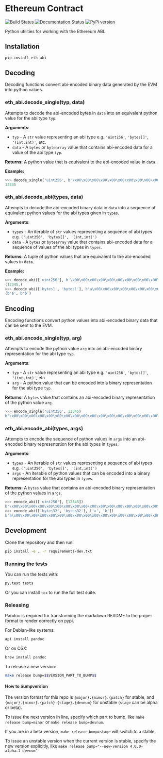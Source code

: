 # Ethereum Contract

[![Build Status](https://circleci.com/gh/ethereum/eth-abi.svg?style=shield)](https://circleci.com/gh/ethereum/eth-abi)
[![Documentation Status](https://readthedocs.org/projects/eth-abi/badge/?version=latest)](https://readthedocs.org/projects/eth-abi/?badge=latest)
[![PyPi version](https://img.shields.io/pypi/v/eth-abi.svg)](https://pypi.python.org/pypi/eth-abi)

Python utilities for working with the Ethereum ABI.

## Installation

```sh
pip install eth-abi
```

## Decoding

Decoding functions convert abi-encoded binary data generated by the EVM into
python values.

### eth\_abi.decode\_single(typ, data)

Attempts to decode the abi-encoded bytes in `data` into an equivalent python
value for the abi type `typ`.

**Arguments:**

* `typ` - A `str` value representing an abi type e.g. `'uint256'`, `'bytes[]'`,
  `'(int,int)'`, etc.
* `data` - A `bytes` or `bytearray` value that contains abi-encoded data for a
  value of the abi type `typ`.

**Returns:** A python value that is equivalent to the abi-encoded value in
`data`.

**Example:**
```python
>>> decode_single('uint256', b'\x00\x00\x00\x00\x00\x00\x00\x00\x00\x00\x00\x00\x00\x00\x00\x00\x00\x00\x00\x00\x00\x00\x00\x00\x00\x00\x00\x00\x00\x0009')
12345
```

### eth\_abi.decode\_abi(types, data)

Attempts to decode the abi-encoded binary data in `data` into a sequence of
equivalent python values for the abi types given in `types`.

**Arguments:**

* `types` - An iterable of `str` values representing a sequence of abi types
  e.g.  `('uint256', 'bytes[]', '(int,int)')`
* `data` - A `bytes` or `bytearray` value that contains abi-encoded data for a
  sequence of values of the abi types in `types`.

**Returns:** A tuple of python values that are equivalent to the abi-encoded
values in `data`.

**Example:**
```python
>>> decode_abi(['uint256'], b'\x00\x00\x00\x00\x00\x00\x00\x00\x00\x00\x00\x00\x00\x00\x00\x00\x00\x00\x00\x00\x00\x00\x00\x00\x00\x00\x00\x00\x00\x0009')
(12345,)
>>> decode_abi(['bytes1', 'bytes1'], b'a\x00\x00\x00\x00\x00\x00\x00\x00\x00\x00\x00\x00\x00\x00\x00\x00\x00\x00\x00\x00\x00\x00\x00\x00\x00\x00\x00\x00\x00\x00\x00b\x00\x00\x00\x00\x00\x00\x00\x00\x00\x00\x00\x00\x00\x00\x00\x00\x00\x00\x00\x00\x00\x00\x00\x00\x00\x00\x00\x00\x00\x00\x00')
(b'a', b'b')
```

## Encoding

Encoding functions convert python values into abi-encoded binary data that can
be sent to the EVM.

### eth\_abi.encode\_single(typ, arg)

Attempts to encode the python value `arg` into an abi-encoded binary
representation for the abi type `typ`.

**Arguments:**

* `typ` - A `str` value representing an abi type e.g. `'uint256'`, `'bytes[]'`,
  `'(int,int)'`, etc.
* `arg` - A python value that can be encoded into a binary representation for
  the abi type `typ`.

**Returns:** A `bytes` value that contains an abi-encoded binary representation
of the python value `arg`.

```python
>>> encode_single('uint256', 12345)
b'\x00\x00\x00\x00\x00\x00\x00\x00\x00\x00\x00\x00\x00\x00\x00\x00\x00\x00\x00\x00\x00\x00\x00\x00\x00\x00\x00\x00\x00\x0009'
```

### eth\_abi.encode\_abi(types, args)

Attempts to encode the sequence of python values in `args` into an abi-encoded
binary representation for the abi types in `types`.

**Arguments:**

* `types` - An iterable of `str` values representing a sequence of abi types
  e.g.  `('uint256', 'bytes[]', '(int,int)')`
* `args` - An iterable of python values that can be encoded into a binary
  representation for the abi types in `types`.

**Returns:** A `bytes` value that contains an abi-encoded binary representation
of the python values in `args`.

```python
>>> encode_abi(['uint256'], [12345])
b'\x00\x00\x00\x00\x00\x00\x00\x00\x00\x00\x00\x00\x00\x00\x00\x00\x00\x00\x00\x00\x00\x00\x00\x00\x00\x00\x00\x00\x00\x0009'
>>> encode_abi(['bytes32', 'bytes32'], ['a', 'b'])
b'a\x00\x00\x00\x00\x00\x00\x00\x00\x00\x00\x00\x00\x00\x00\x00\x00\x00\x00\x00\x00\x00\x00\x00\x00\x00\x00\x00\x00\x00\x00\x00b\x00\x00\x00\x00\x00\x00\x00\x00\x00\x00\x00\x00\x00\x00\x00\x00\x00\x00\x00\x00\x00\x00\x00\x00\x00\x00\x00\x00\x00\x00\x00'
```

## Development

Clone the repository and then run:

```sh
pip install -e . -r requirements-dev.txt
```

### Running the tests

You can run the tests with:

```sh
py.test tests
```

Or you can install `tox` to run the full test suite.

### Releasing

Pandoc is required for transforming the markdown README to the proper format to
render correctly on pypi.

For Debian-like systems:

```sh
apt install pandoc
```

Or on OSX:

```sh
brew install pandoc
```

To release a new version:

```sh
make release bump=$$VERSION_PART_TO_BUMP$$
```

#### How to bumpversion

The version format for this repo is `{major}.{minor}.{patch}` for stable, and
`{major}.{minor}.{patch}-{stage}.{devnum}` for unstable (`stage` can be alpha
or beta).

To issue the next version in line, specify which part to bump, like `make
release bump=minor` or `make release bump=devnum`.

If you are in a beta version, `make release bump=stage` will switch to a
stable.

To issue an unstable version when the current version is stable, specify the
new version explicitly, like `make release bump="--new-version 4.0.0-alpha.1
devnum"`
